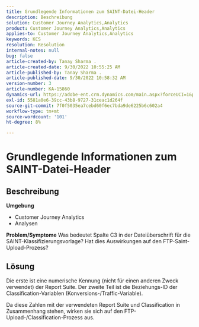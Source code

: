 ```yaml
---
title: Grundlegende Informationen zum SAINT-Datei-Header
description: Beschreibung
solution: Customer Journey Analytics,Analytics
product: Customer Journey Analytics,Analytics
applies-to: Customer Journey Analytics,Analytics
keywords: KCS
resolution: Resolution
internal-notes: null
bug: false
article-created-by: Tanay Sharma .
article-created-date: 9/30/2022 10:55:25 AM
article-published-by: Tanay Sharma .
article-published-date: 9/30/2022 10:58:32 AM
version-number: 3
article-number: KA-15860
dynamics-url: https://adobe-ent.crm.dynamics.com/main.aspx?forceUCI=1&pagetype=entityrecord&etn=knowledgearticle&id=bbc6275e-ae40-ed11-9db1-0022480868ff
exl-id: 5581a0e6-39cc-43b8-9727-31ceac1d264f
source-git-commit: 7f0f5035ea7cebd60f6ec7bda9de6225b6c602a4
workflow-type: tm+mt
source-wordcount: '101'
ht-degree: 8%

---
```


# Grundlegende Informationen zum SAINT-Datei-Header

## Beschreibung

<b>Umgebung</b>
- Customer Journey Analytics
- Analysen



<b>Problem/Symptome</b>
Was bedeutet Spalte C3 in der Dateiüberschrift für die SAINT-Klassifizierungsvorlage? Hat dies Auswirkungen auf den FTP-Saint-Upload-Prozess?


## Lösung


Die erste ist eine numerische Kennung (nicht für einen anderen Zweck verwendet) der Report Suite. Der zweite Teil ist die Beziehungs-ID der Classification-Variablen (Konversions-/Traffic-Variable).

Da diese Zahlen mit der verwendeten Report Suite und Classification in Zusammenhang stehen, wirken sie sich auf den FTP-Upload-/Classification-Prozess aus.

